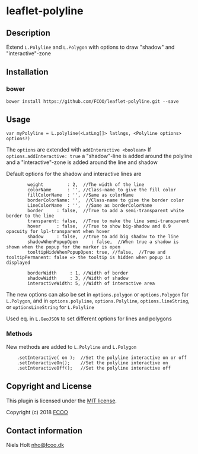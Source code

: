 # leaflet-polyline


## Description
Extend `L.Polyline` and `L.Polygon` with options to draw "shadow" and "interactive"-zone

## Installation
### bower
`bower install https://github.com/FCOO/leaflet-polyline.git --save`

## Usage
	var myPolyline = L.polyline(<LatLng[]> latlngs, <Polyline options> options?)

The `options` are extended with `addInteractive <boolean>` 
If `options.addInteractive: true` a "shadow"-line is added around the polyline and a "interactive"-zone is added around the line and shadow

Default options for the shadow and interactive lines are

            weight         : 2,  //The width of the line
            colorName      : '', //Class-name to give the fill color
            fillColorName  : '', //Same as colorName
            borderColorName: '',  //Class-name to give the border color
            LineColorName  : '',  //Same as borderColorName
            border     : false,  //True to add a semi-transparent white border to the line
            transparent: false,  //True to make the line semi-transparent
            hover      : false,  //True to show big-shadow and 0.9 opacuity for lpl-transparent when hover
            shadow     : false,  //true to add big shadow to the line
            shadowWhenPopupOpen     : false,  //When true a shadow is shown when the popup for the marker is open
            tooltipHideWhenPopupOpen: true, //false,  //True and tooltipPermanent: false => the tooltip is hidden when popup is displayed

            borderWidth     : 1, //Width of border
            shadowWidth     : 3, //Width of shadow
            interactiveWidth: 5, //Width of interactive area

The new options can also be set in 
`options.polygon` or `options.Polygon` for `L.Polygon`, 
and in
`options.polyline`, `options.Polyline`, `options.lineString`, or `optionsLineString` for `L.Polyline`
 
Used eq. in `L.GeoJSON` to set different options for lines and polygons
	 
### Methods
New methods are added to `L.Polyline` and `L.Polygon`

        .setInteractive( on ); 	//Set the polyline interactive on or off
        .setInteractiveOn();	//Set the polyline interactive on
        .setInteractiveOff();	//Set the polyline interactive off


## Copyright and License
This plugin is licensed under the [MIT license](https://github.com/FCOO/leaflet-polyline/LICENSE).

Copyright (c) 2018 [FCOO](https://github.com/FCOO)

## Contact information

Niels Holt nho@fcoo.dk